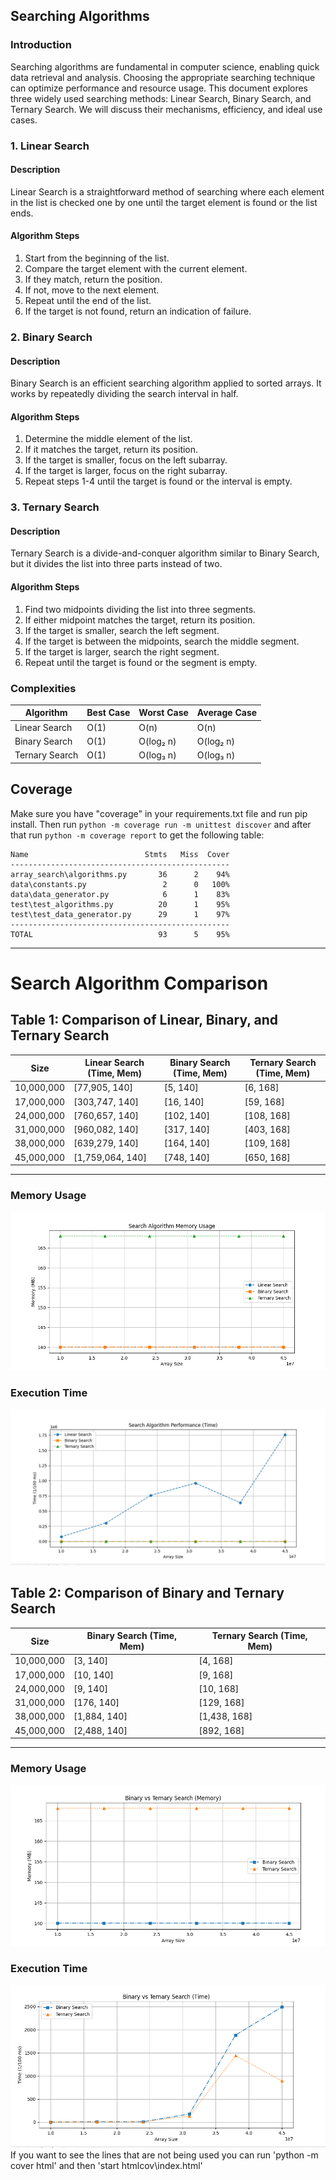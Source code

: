 ## Searching Algorithms
### Introduction
Searching algorithms are fundamental in computer science, enabling quick data retrieval and analysis. Choosing the appropriate searching technique can optimize performance and resource usage. This document explores three widely used searching methods: Linear Search, Binary Search, and Ternary Search. We will discuss their mechanisms, efficiency, and ideal use cases.

### 1. Linear Search
#### Description
Linear Search is a straightforward method of searching where each element in the list is checked one by one until the target element is found or the list ends.

#### Algorithm Steps
1. Start from the beginning of the list.
2. Compare the target element with the current element.
3. If they match, return the position.
4. If not, move to the next element.
5. Repeat until the end of the list.
6. If the target is not found, return an indication of failure.

### 2. Binary Search
#### Description
Binary Search is an efficient searching algorithm applied to sorted arrays. It works by repeatedly dividing the search interval in half.

#### Algorithm Steps
1. Determine the middle element of the list.
2. If it matches the target, return its position.
3. If the target is smaller, focus on the left subarray.
4. If the target is larger, focus on the right subarray.
5. Repeat steps 1-4 until the target is found or the interval is empty.

### 3. Ternary Search
#### Description
Ternary Search is a divide-and-conquer algorithm similar to Binary Search, but it divides the list into three parts instead of two.

#### Algorithm Steps
1. Find two midpoints dividing the list into three segments.
2. If either midpoint matches the target, return its position.
3. If the target is smaller, search the left segment.
4. If the target is between the midpoints, search the middle segment.
5. If the target is larger, search the right segment.
6. Repeat until the target is found or the segment is empty.

### Complexities
| Algorithm       | Best Case | Worst Case | Average Case |
|-----------------|-----------|------------|--------------|
| Linear Search   | O(1)      | O(n)       | O(n)         |
| Binary Search   | O(1)      | O(log₂ n)  | O(log₂ n)    |
| Ternary Search  | O(1)      | O(log₃ n)  | O(log₃ n)    |


## Coverage

Make sure you have "coverage" in your requirements.txt file and run pip install. Then run `python -m coverage run -m unittest discover` and after that run `python -m coverage report` to get the following table:
```
Name                          Stmts   Miss  Cover
-------------------------------------------------
array_search\algorithms.py       36      2    94%
data\constants.py                 2      0   100%
data\data_generator.py            6      1    83%
test\test_algorithms.py          20      1    95%
test\test_data_generator.py      29      1    97%
-------------------------------------------------
TOTAL                            93      5    95%
```
---
# Search Algorithm Comparison

## Table 1: Comparison of Linear, Binary, and Ternary Search

| Size      | Linear Search (Time, Mem) | Binary Search (Time, Mem) | Ternary Search (Time, Mem) |
|-----------|---------------------------|---------------------------|---------------------------|
| 10,000,000  | [77,905, 140]  | [5, 140]    | [6, 168]    |
| 17,000,000  | [303,747, 140] | [16, 140]   | [59, 168]   |
| 24,000,000  | [760,657, 140] | [102, 140]  | [108, 168]  |
| 31,000,000  | [960,082, 140] | [317, 140]  | [403, 168]  |
| 38,000,000  | [639,279, 140] | [164, 140]  | [109, 168]  |
| 45,000,000  | [1,759,064, 140] | [748, 140] | [650, 168]  |

---
### Memory Usage
![Memory Usage](images/Memoria1.png)

### Execution Time
![Execution Time](images/Tiempo1.png)

## Table 2: Comparison of Binary and Ternary Search

| Size      | Binary Search (Time, Mem) | Ternary Search (Time, Mem) |
|-----------|---------------------------|---------------------------|
| 10,000,000  | [3, 140]    | [4, 168]    |
| 17,000,000  | [10, 140]   | [9, 168]    |
| 24,000,000  | [9, 140]    | [10, 168]   |
| 31,000,000  | [176, 140]  | [129, 168]  |
| 38,000,000  | [1,884, 140] | [1,438, 168] |
| 45,000,000  | [2,488, 140] | [892, 168]  |

---
### Memory Usage
![Memory Usage](images/Memoria2.png)

### Execution Time
![Execution Time](images/Tiempo2.png)
If you want to see the lines that are not being used you can run 'python -m cover html' and then 'start htmlcov\index.html'